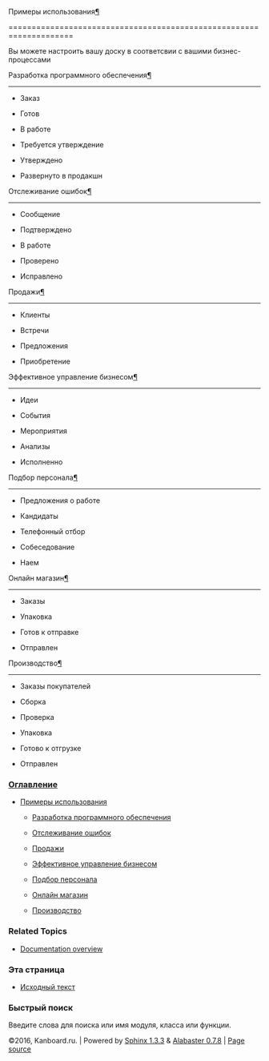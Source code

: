Примеры использования[¶](#usage-examples "Ссылка на этот заголовок")

====================================================================



Вы можете настроить вашу доску в соответсвии с вашими бизнес-процессами



Разработка программного обеспечения[¶](#software-development "Ссылка на этот заголовок")

----------------------------------------------------------------------------------------



-   Заказ



-   Готов



-   В работе



-   Требуется утверждение



-   Утверждено



-   Развернуто в продакшн



Отслеживание ошибок[¶](#bug-tracking "Ссылка на этот заголовок")

----------------------------------------------------------------



-   Сообщение



-   Подтверждено



-   В работе



-   Проверено



-   Исправлено



Продажи[¶](#sales "Ссылка на этот заголовок")

---------------------------------------------



-   Клиенты



-   Встречи



-   Предложения



-   Приобретение



Эффективное управление бизнесом[¶](#lean-business-management "Ссылка на этот заголовок")

----------------------------------------------------------------------------------------



-   Идеи



-   События



-   Мероприятия



-   Анализы



-   Исполненно



Подбор персонала[¶](#recruiting-process "Ссылка на этот заголовок")

-------------------------------------------------------------------



-   Предложения о работе



-   Кандидаты



-   Телефонный отбор



-   Собеседование



-   Наем



Онлайн магазин[¶](#online-shops "Ссылка на этот заголовок")

-----------------------------------------------------------



-   Заказы



-   Упаковка



-   Готов к отправке



-   Отправлен



Производство[¶](#manufactory "Ссылка на этот заголовок")

--------------------------------------------------------



-   Заказы покупателей



-   Сборка



-   Проверка



-   Упаковка



-   Готово к отгрузке



-   Отправлен



### [Оглавление](index.markdown)



-   [Примеры использования](#)

    -   [Разработка программного обеспечения](#software-development)

    -   [Отслеживание ошибок](#bug-tracking)

    -   [Продажи](#sales)

    -   [Эффективное управление бизнесом](#lean-business-management)

    -   [Подбор персонала](#recruiting-process)

    -   [Онлайн магазин](#online-shops)

    -   [Производство](#manufactory)



### Related Topics



-   [Documentation overview](index.markdown)



### Эта страница



-   [Исходный текст](_sources/usage-examples.txt)



### Быстрый поиск



Введите слова для поиска или имя модуля, класса или функции.



©2016, Kanboard.ru. | Powered by [Sphinx 1.3.3](http://sphinx-doc.org/) & [Alabaster 0.7.8](https://github.com/bitprophet/alabaster) | [Page source](_sources/usage-examples.txt)


